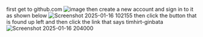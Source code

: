 first get to github.com
![image](https://github.com/user-attachments/assets/0a6b2105-0b88-491d-928f-af2f85116b57)
then create a new account and sign in to it as shown below
![Screenshot 2025-01-16 102155](https://github.com/user-attachments/assets/cf4aa126-962a-4200-b570-b71c08e037b6)
then click the button that is found up left and then click the link that says timhirt-ginbata
![Screenshot 2025-01-16 204000](https://github.com/user-attachments/assets/13165f9a-03be-44b4-8a5a-ab96cc4bf3b1)
